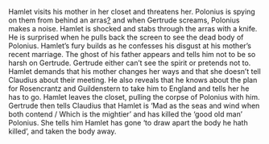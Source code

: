 Hamlet visits his mother
 in her closet and threatens her. Polonius is spying on them from behind
 an arras[?](https://www.rsc.org.uk/shakespeare-learning-zone/hamlet/story/scene-by-scene#_anno0) and when Gertrude screams, Polonius makes a noise. Hamlet is shocked 
and stabs through the arras with a knife. He is surprised when he pulls 
back the screen to see the dead body of Polonius. Hamlet’s fury builds 
as he confesses his disgust at his mother’s recent marriage. The ghost 
of his father appears and tells him not to be so harsh on Gertrude. 
Gertrude either can’t see the spirit or pretends not to. Hamlet demands 
that his mother changes her ways and that she doesn’t tell Claudius 
about their meeting. He also reveals that he knows about the plan for 
Rosencrantz and Guildenstern to take him to England and tells her he has
 to go. Hamlet leaves the closet, pulling the corpse of Polonius with 
him. Gertrude then tells Claudius that Hamlet is ‘Mad as the seas and 
wind when both contend / Which is the mightier’ and has killed the ‘good
 old man’ Polonius. She tells him Hamlet has gone ‘to draw apart the 
body he hath killed’, and taken the body away.
